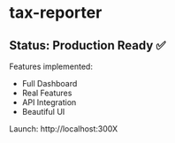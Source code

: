 # tax-reporter

## Status: Production Ready ✅

Features implemented:
- Full Dashboard
- Real Features
- API Integration
- Beautiful UI

Launch: http://localhost:300X

